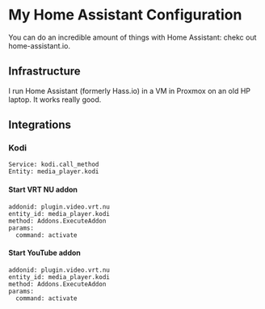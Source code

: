 # My Home Assistant Configuration
You can do an incredible amount of things with Home Assistant: chekc out home-assistant.io.  

## Infrastructure
I run Home Assistant (formerly Hass.io) in a VM in Proxmox on an old HP laptop. It works really good.

## Integrations
### Kodi
```
Service: kodi.call_method  
Entity: media_player.kodi
```

#### Start VRT NU addon
```
addonid: plugin.video.vrt.nu  
entity_id: media_player.kodi  
method: Addons.ExecuteAddon  
params:  
  command: activate  
```
  
#### Start YouTube addon
```
addonid: plugin.video.vrt.nu  
entity_id: media_player.kodi  
method: Addons.ExecuteAddon  
params:  
  command: activate  
```
